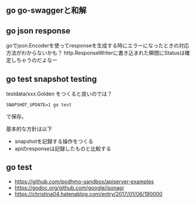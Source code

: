 ## go go-swaggerと和解



## go json response

goでjson.Encoderを使ってresponseを生成する時にエラーになったときの対応方法がわからないかも？
http.ResponseWriterに書き込まれた瞬間にStatusは確定しちゃうのだよなー

## go test snapshot testing

testdata/xxx.Golden をつくると良いのでは？

```
SNAPSHOT_UPDATE=1 go test
```

で保存。

基本的な方針は以下

- snapshotを記録する操作をつくる
- apiのresponseは記録したものと比較する

## go test

- https://github.com/podhmo-sandbox/apiserver-examples
- https://godoc.org/github.com/google/jsonapi
- https://christina04.hatenablog.com/entry/2017/01/06/190000
